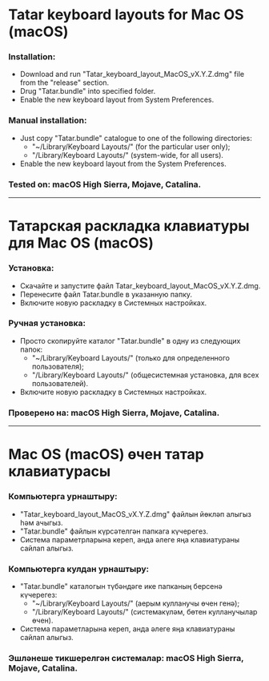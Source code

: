 # Tatar keyboard layouts for Mac OS (macOS)

### Installation:
- Download and run "Tatar_keyboard_layout_MacOS_vX.Y.Z.dmg" file from the "release" section.
- Drug "Tatar.bundle" into specified folder.
- Enable the new keyboard layout from System Preferences.

### Manual installation:
- Just copy "Tatar.bundle" catalogue to one of the following directories:
    - "~/Library/Keyboard Layouts/" (for the particular user only);
    - "/Library/Keyboard Layouts/" (system-wide, for all users).
- Enable the new keyboard layout from the System Preferences.

### Tested on: macOS High Sierra, Mojave, Catalina.

-----------------------------

# Татарская раскладка клавиатуры для Mac OS (macOS)

### Установка:
- Скачайте и запустите файл Tatar_keyboard_layout_MacOS_vX.Y.Z.dmg.
- Перенесите файл Tatar.bundle в указанную папку.
- Включите новую раскладку в Системных настройках.

### Ручная установка:
- Просто скопируйте каталог "Tatar.bundle" в одну из следующих папок:
    - "~/Library/Keyboard Layouts/" (только для определенного пользователя);
    - "/Library/Keyboard Layouts/" (общесистемная установка, для всех пользователей).
- Включите новую раскладку в Системных настройках.

### Проверено на: macOS High Sierra, Mojave, Catalina.

-----------------------------

# Mac OS (macOS) өчен татар клавиатурасы

### Компьютерга урнаштыру:
- "Tatar_keyboard_layout_MacOS_vX.Y.Z.dmg" файлын йөкләп алыгыз һәм ачыгыз.
- "Tatar.bundle" файлын күрсәтелгән папкага күчерегез.
- Система параметрларына кереп, анда әлеге яңа клавиатураны сайлап алыгыз.

### Компьютерга кулдан урнаштыру:
- "Tatar.bundle" каталогын түбәндәге ике папканың берсенә күчерегез:
    - "~/Library/Keyboard Layouts/" (аерым кулланучы өчен генә);
    - "/Library/Keyboard Layouts/" (системакүләм, бөтен кулланучылар өчен).
- Система параметларына кереп, анда әлеге яңа клавиатураны сайлап алыгыз.

### Эшләнеше тикшерелгән системалар: macOS High Sierra, Mojave, Catalina.

